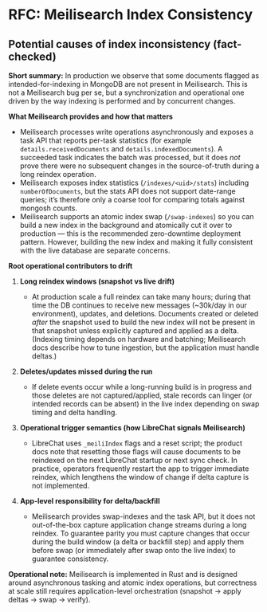 # RFC: Meilisearch Index Consistency

## Potential causes of index inconsistency (fact-checked)

**Short summary:** In production we observe that some documents flagged as intended-for-indexing in MongoDB are not present in Meilisearch. This is not a Meilisearch bug per se, but a synchronization and operational one driven by the way indexing is performed and by concurrent changes.

**What Meilisearch provides and how that matters**

- Meilisearch processes write operations asynchronously and exposes a task API that reports per-task statistics (for example `details.receivedDocuments` and `details.indexedDocuments`). A succeeded task indicates the batch was processed, but it does _not_ prove there were no subsequent changes in the source-of-truth during a long reindex operation.
- Meilisearch exposes index statistics (`/indexes/<uid>/stats`) including `numberOfDocuments`, but the stats API does not support date-range queries; it’s therefore only a coarse tool for comparing totals against mongosh counts.
- Meilisearch supports an atomic index swap (`/swap-indexes`) so you can build a new index in the background and atomically cut it over to production — this is the recommended zero-downtime deployment pattern. However, building the new index and making it fully consistent with the live database are separate concerns.

**Root operational contributors to drift**

1. **Long reindex windows (snapshot vs live drift)**

   - At production scale a full reindex can take many hours; during that time the DB continues to receive new messages (~30k/day in our environment), updates, and deletions. Documents created or deleted _after_ the snapshot used to build the new index will not be present in that snapshot unless explicitly captured and applied as a delta. (Indexing timing depends on hardware and batching; Meilisearch docs describe how to tune ingestion, but the application must handle deltas.)

2. **Deletes/updates missed during the run**

   - If delete events occur while a long-running build is in progress and those deletes are not captured/applied, stale records can linger (or intended records can be absent) in the live index depending on swap timing and delta handling.

3. **Operational trigger semantics (how LibreChat signals Meilisearch)**

   - LibreChat uses `_meiliIndex` flags and a reset script; the product docs note that resetting those flags will cause documents to be reindexed on the next LibreChat startup or next sync check. In practice, operators frequently restart the app to trigger immediate reindex, which lengthens the window of change if delta capture is not implemented.

4. **App-level responsibility for delta/backfill**

   - Meilisearch provides swap-indexes and the task API, but it does not out-of-the-box capture application change streams during a long reindex. To guarantee parity you must capture changes that occur during the build window (a delta or backfill step) and apply them before swap (or immediately after swap onto the live index) to guarantee consistency.

**Operational note:** Meilisearch is implemented in Rust and is designed around asynchronous tasking and atomic index operations, but correctness at scale still requires application-level orchestration (snapshot → apply deltas → swap → verify).
